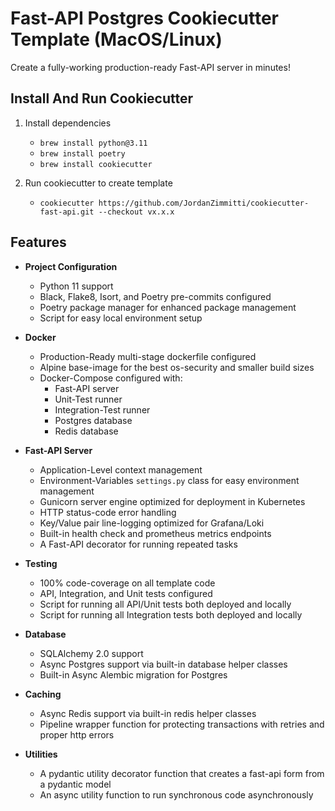 # __Fast-API Postgres Cookiecutter Template (MacOS/Linux)__
Create a fully-working production-ready Fast-API server in minutes!

## __Install And Run Cookiecutter__

1. Install dependencies
   * `brew install python@3.11`
   * `brew install poetry`
   * `brew install cookiecutter`

2. Run cookiecutter to create template
    * `cookiecutter https://github.com/JordanZimmitti/cookiecutter-fast-api.git --checkout vx.x.x`

## __Features__

* **Project Configuration**
    * Python 11 support 
    * Black, Flake8, Isort, and Poetry pre-commits configured
    * Poetry package manager for enhanced package management
    * Script for easy local environment setup
  
* **Docker**
    * Production-Ready multi-stage dockerfile configured
    * Alpine base-image for the best os-security and smaller build sizes 
    * Docker-Compose configured with: 
        * Fast-API server 
        * Unit-Test runner
        * Integration-Test runner
        * Postgres database
        * Redis database
    
* **Fast-API Server**
    * Application-Level context management 
    * Environment-Variables `settings.py` class for easy environment management 
    * Gunicorn server engine optimized for deployment in Kubernetes
    * HTTP status-code error handling
    * Key/Value pair line-logging optimized for Grafana/Loki
    * Built-in health check and prometheus metrics endpoints
    * A Fast-API decorator for running repeated tasks 

* **Testing**
    * 100% code-coverage on all template code
    * API, Integration, and Unit tests configured
    * Script for running all API/Unit tests both deployed and locally
    * Script for running all Integration tests both deployed and locally
  
* **Database** 
    * SQLAlchemy 2.0 support 
    * Async Postgres support via built-in database helper classes
    * Built-in Async Alembic migration for Postgres

* **Caching**
    * Async Redis support via built-in redis helper classes 
    * Pipeline wrapper function for protecting transactions with retries and proper http errors

* **Utilities**
    * A pydantic utility decorator function that creates a fast-api form from a pydantic model
    * An async utility function to run synchronous code asynchronously
